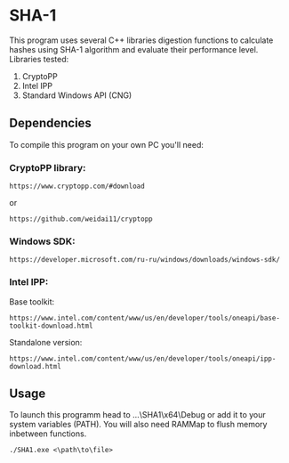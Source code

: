 # SHA-1

This program uses several C++ libraries digestion functions to calculate hashes using SHA-1 algorithm and evaluate their performance level.
Libraries tested:
1. CryptoPP
2. Intel IPP
3. Standard Windows API (CNG)

## Dependencies

To compile this program on your own PC you'll need:

### CryptoPP library:
```
https://www.cryptopp.com/#download
```
or
```
https://github.com/weidai11/cryptopp
```
### Windows SDK:
```
https://developer.microsoft.com/ru-ru/windows/downloads/windows-sdk/
```
### Intel IPP:
Base toolkit:
```
https://www.intel.com/content/www/us/en/developer/tools/oneapi/base-toolkit-download.html
```
Standalone version:
```
https://www.intel.com/content/www/us/en/developer/tools/oneapi/ipp-download.html
```

## Usage

To launch this programm head to ...\SHA1\x64\Debug or add it to your system variables (PATH). You will also need RAMMap to flush memory inbetween functions.
```
./SHA1.exe <\path\to\file>
```